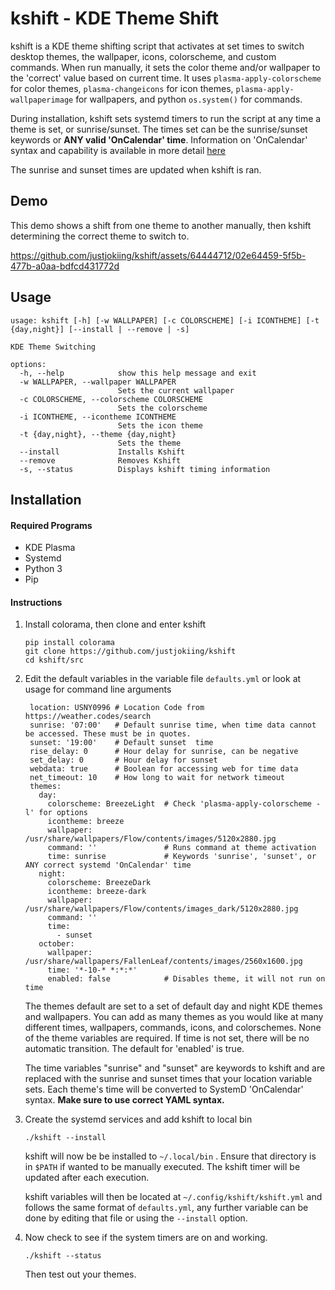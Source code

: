 # kshift - KDE Theme Shift

 kshift is a KDE theme shifting script that activates at set times to switch desktop themes, the wallpaper, icons, colorscheme, and custom commands. When run manually, it sets the color theme and/or wallpaper to the 'correct' value based on current time. It uses `plasma-apply-colorscheme` for color themes, `plasma-changeicons` for icon themes, `plasma-apply-wallpaperimage` for wallpapers, and python `os.system()` for commands.

 During installation, kshift sets systemd timers to run the script at any time a theme is set, or sunrise/sunset. The times set can be the sunrise/sunset keywords or **ANY valid 'OnCalendar' time**. Information on 'OnCalendar' syntax and capability is available in more detail [here](https://man.archlinux.org/man/systemd.time.7#CALENDAR_EVENTS)

 The sunrise and sunset times are updated when kshift is ran.

## Demo

This demo shows a shift from one theme to another manually, then kshift determining the correct theme to switch to.

https://github.com/justjokiing/kshift/assets/64444712/02e64459-5f5b-477b-a0aa-bdfcd431772d


## Usage

    usage: kshift [-h] [-w WALLPAPER] [-c COLORSCHEME] [-i ICONTHEME] [-t {day,night}] [--install | --remove | -s]

    KDE Theme Switching

    options:
      -h, --help            show this help message and exit
      -w WALLPAPER, --wallpaper WALLPAPER
                            Sets the current wallpaper
      -c COLORSCHEME, --colorscheme COLORSCHEME
                            Sets the colorscheme
      -i ICONTHEME, --icontheme ICONTHEME
                            Sets the icon theme
      -t {day,night}, --theme {day,night}
                            Sets the theme
      --install             Installs Kshift
      --remove              Removes Kshift
      -s, --status          Displays kshift timing information

## Installation

#### Required Programs
* KDE Plasma
* Systemd
* Python 3
* Pip

#### Instructions

1. Install colorama, then clone and enter kshift
    ```
    pip install colorama
    git clone https://github.com/justjokiing/kshift
    cd kshift/src
    ```
2. Edit the default variables in the variable file `defaults.yml` or look at usage for command line arguments    
   ```
    location: USNY0996 # Location Code from https://weather.codes/search
    sunrise: '07:00'   # Default sunrise time, when time data cannot be accessed. These must be in quotes.
    sunset: '19:00'    # Default sunset  time
    rise_delay: 0      # Hour delay for sunrise, can be negative
    set_delay: 0       # Hour delay for sunset
    webdata: true      # Boolean for accessing web for time data
    net_timeout: 10    # How long to wait for network timeout
    themes:
      day:
        colorscheme: BreezeLight  # Check 'plasma-apply-colorscheme -l' for options
        icontheme: breeze
        wallpaper: /usr/share/wallpapers/Flow/contents/images/5120x2880.jpg
        command: ''               # Runs command at theme activation
        time: sunrise             # Keywords 'sunrise', 'sunset', or ANY correct systemd 'OnCalendar' time
      night:
        colorscheme: BreezeDark
        icontheme: breeze-dark
        wallpaper: /usr/share/wallpapers/Flow/contents/images_dark/5120x2880.jpg
        command: ''
        time: 
          - sunset
      october:
        wallpaper: /usr/share/wallpapers/FallenLeaf/contents/images/2560x1600.jpg
        time: '*-10-* *:*:*'
        enabled: false            # Disables theme, it will not run on time
   ```
	The themes default are set to a set of default day and night KDE themes and wallpapers. You can add as many themes as you would like at many different times, wallpapers, commands, icons, and colorschemes. None of the theme variables are required. If time is not set, there will be no automatic transition. The default for 'enabled' is true.
    
    The time variables "sunrise" and "sunset" are keywords to kshift and are replaced with the sunrise and sunset times that your location variable sets. Each theme's time will be converted to SystemD 'OnCalendar' syntax. __Make sure to use correct YAML syntax.__


3. Create the systemd services and add kshift to local bin
    ```
    ./kshift --install
    ```

    kshift will now be be installed to `~/.local/bin` . Ensure that directory is in `$PATH` if wanted to be manually executed. The kshift timer will be updated after each execution. 

    kshift variables will then be located at `~/.config/kshift/kshift.yml` and follows the same format of `defaults.yml`, any further variable can be done by editing that file or using the `--install` option.

4. Now check to see if the system timers are on and working.
    ```
    ./kshift --status
    ```
    Then test out your themes.
